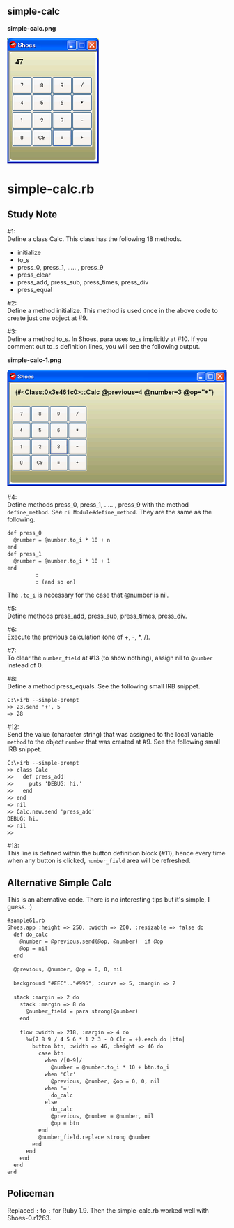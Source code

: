 simple-calc
-----------
**simple-calc.png**

![simple-calc.png](http://github.com/ashbb/shoes_tutorial_html/raw/master/images/simple-calc.png)

# simple-calc.rb



Study Note
----------
\#1: <br>
Define a class Calc. This class has the following 18 methods.
- initialize
- to\_s
- press\_0, press\_1, ..... , press\_9
- press\_clear
- press\_add, press\_sub, press\_times, press\_div
- press\_equal  

\#2: <br>
Define a method initialize. This method is used once in the above code to create just one object at #9. 

\#3: <br>
Define a method to\_s. In Shoes, para uses to\_s implicitly at #10. If you comment out to\_s definition lines, you will see the following output.

**simple-calc-1.png**

![simple-calc-1.png](http://github.com/ashbb/shoes_tutorial_html/raw/master/images/simple-calc-1.png)

\#4: <br>
Define methods press\_0, press\_1, ..... , press\_9 with the method `define_method`. See `ri Module#define_method`. They are the same as the following.

	def press_0
	  @number = @number.to_i * 10 + n
	end
	def press_1
	  @number = @number.to_i * 10 + 1
	end
	         :
	         : (and so on)

The `.to_i` is necessary for the case that @number is nil.

\#5: <br>
Define methods press\_add, press\_sub, press\_times, press\_div. 

\#6: <br>
Execute the previous calculation (one of +, -, *, /).

\#7: <br>
To clear the `number_field` at #13 (to show nothing), assign nil to `@number` instead of 0.

\#8: <br>
Define a method press\_equals. See the following small IRB snippet.

	C:\>irb --simple-prompt
	>> 23.send '+', 5
	=> 28

\#12: <br>
Send the value (character string) that was assigned to the local variable `method` to the object `number` that was created at #9. See the following small IRB snippet.

	C:\>irb --simple-prompt
	>> class Calc
	>>   def press_add
	>>     puts 'DEBUG: hi.'
	>>   end
	>> end
	=> nil
	>> Calc.new.send 'press_add'
	DEBUG: hi.
	=> nil
	>>

\#13: <br>
This line is defined within the button definition block (#11), hence every time when any button is clicked, `number_field` area will be refreshed.


Alternative Simple Calc
-----------------------
This is an alternative code. There is no interesting tips but it's simple, I guess. :)

	#sample61.rb
	Shoes.app :height => 250, :width => 200, :resizable => false do
	  def do_calc
	    @number = @previous.send(@op, @number)  if @op
	    @op = nil
	  end
	  
	  @previous, @number, @op = 0, 0, nil
	  
	  background "#EEC".."#996", :curve => 5, :margin => 2
	
	  stack :margin => 2 do
	    stack :margin => 8 do
	      @number_field = para strong(@number)
	    end
	
	    flow :width => 218, :margin => 4 do
	      %w(7 8 9 / 4 5 6 * 1 2 3 - 0 Clr = +).each do |btn|
	        button btn, :width => 46, :height => 46 do
	          case btn
	            when /[0-9]/
	              @number = @number.to_i * 10 + btn.to_i
	            when 'Clr'
	              @previous, @number, @op = 0, 0, nil
	            when '='
	              do_calc
	            else
	              do_calc
	              @previous, @number = @number, nil
	              @op = btn
	          end      
	          @number_field.replace strong @number
	        end
	      end
	    end
	  end
	end


Policeman
---------

Replaced `:` to `;` for Ruby 1.9. Then the simple-calc.rb worked well with Shoes-0.r1263.


